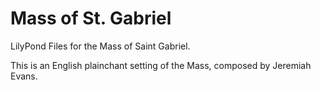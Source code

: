 # Mass of St. Gabriel

LilyPond Files for the Mass of Saint Gabriel.

This is an English plainchant setting of the Mass, composed by Jeremiah Evans.
